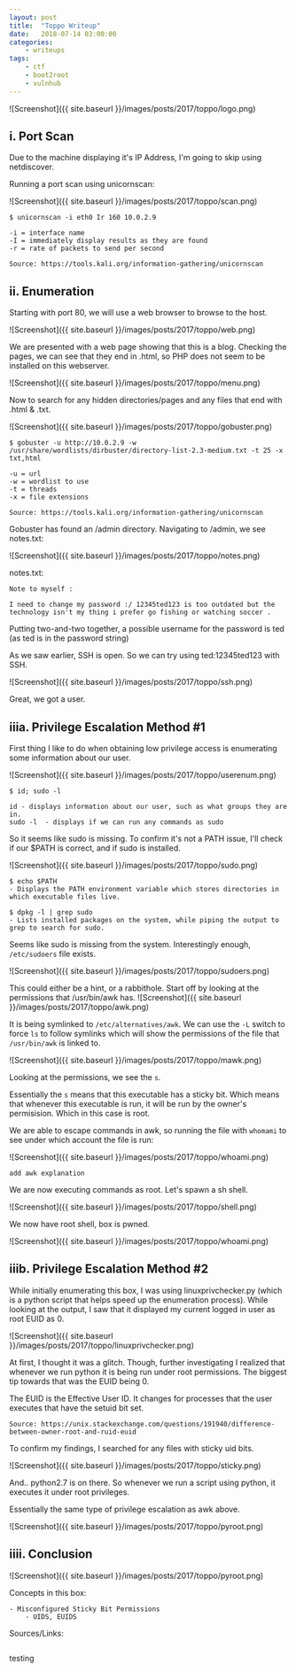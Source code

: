 ```yaml
---
layout: post
title:	"Toppo Writeup"
date:	2018-07-14 03:00:00
categories:
    - writeups
tags:
    - ctf
    - boot2root
    - vulnhub
---
```


![Screenshot]({{ site.baseurl }}/images/posts/2017/toppo/logo.png)

## i. Port Scan

Due to the machine displaying it's IP Address, I'm going to skip using netdiscover.

Running a port scan using unicornscan:

![Screenshot]({{ site.baseurl }}/images/posts/2017/toppo/scan.png)

~~~
$ unicornscan -i eth0 Ir 160 10.0.2.9

-i = interface name
-I = immediately display results as they are found
-r = rate of packets to send per second

Source: https://tools.kali.org/information-gathering/unicornscan
~~~

## ii. Enumeration

Starting with port 80, we will use a web browser to browse to the host.

![Screenshot]({{ site.baseurl }}/images/posts/2017/toppo/web.png)

We are presented with a web page showing that this is a blog. Checking the pages, we can see that they end in .html, so PHP does not seem to be installed on this webserver.

![Screenshot]({{ site.baseurl }}/images/posts/2017/toppo/menu.png)

Now to search for any hidden directories/pages and any files that end with .html & .txt.

![Screenshot]({{ site.baseurl }}/images/posts/2017/toppo/gobuster.png)

~~~
$ gobuster -u http://10.0.2.9 -w /usr/share/wordlists/dirbuster/directory-list-2.3-medium.txt -t 25 -x txt,html

-u = url
-w = wordlist to use
-t = threads
-x = file extensions

Source: https://tools.kali.org/information-gathering/unicornscan
~~~

Gobuster has found an /admin directory. Navigating to /admin, we see notes.txt:

![Screenshot]({{ site.baseurl }}/images/posts/2017/toppo/notes.png)

notes.txt:
~~~
Note to myself : 

I need to change my password :/ 12345ted123 is too outdated but the technology isn't my thing i prefer go fishing or watching soccer .
~~~

Putting two-and-two together, a possible username for the password is ted (as ted is in the password string)

As we saw earlier, SSH is open. So we can try using ted:12345ted123 with SSH.

![Screenshot]({{ site.baseurl }}/images/posts/2017/toppo/ssh.png)

Great, we got a user.

## iiia. Privilege Escalation Method #1

First thing I like to do when obtaining low privilege access is enumerating some information about our user.

![Screenshot]({{ site.baseurl }}/images/posts/2017/toppo/userenum.png)

~~~
$ id; sudo -l

id - displays information about our user, such as what groups they are in.
sudo -l  - displays if we can run any commands as sudo
~~~

So it seems like sudo is missing. To confirm it's not a PATH issue, I'll check if our $PATH is correct, and if sudo is installed.

![Screenshot]({{ site.baseurl }}/images/posts/2017/toppo/sudo.png)

~~~
$ echo $PATH
- Displays the PATH environment variable which stores directories in which executable files live.

$ dpkg -l | grep sudo
- Lists installed packages on the system, while piping the output to grep to search for sudo.
~~~

Seems like sudo is missing from the system. Interestingly enough, `/etc/sudoers` file exists.

![Screenshot]({{ site.baseurl }}/images/posts/2017/toppo/sudoers.png)

This could either be a hint, or a rabbithole. Start off by looking at the permissions that /usr/bin/awk has.
![Screenshot]({{ site.baseurl }}/images/posts/2017/toppo/awk.png)

It is being symlinked to `/etc/alternatives/awk`. We can use the `-L` switch to force `ls` to follow symlinks which will show the permissions of the file that `/usr/bin/awk` is linked to.

![Screenshot]({{ site.baseurl }}/images/posts/2017/toppo/mawk.png)

Looking at the permissions, we see the `s`.

Essentially the `s` means that this executable has a sticky bit. Which means that whenever this executable is run, it will be run by the owner's permisision. Which in this case is root.

We are able to escape commands in awk, so running the file with `whomami` to see under which account the file is run:

![Screenshot]({{ site.baseurl }}/images/posts/2017/toppo/whoami.png)

~~~
add awk explanation
~~~

We are now executing commands as root. Let's spawn a sh shell.

![Screenshot]({{ site.baseurl }}/images/posts/2017/toppo/shell.png)

We now have root shell, box is pwned.

![Screenshot]({{ site.baseurl }}/images/posts/2017/toppo/whoami.png)

## iiib. Privilege Escalation Method #2

While initially enumerating this box, I was using linuxprivchecker.py (which is a python script that helps speed up the enumeration process). While looking at the output, I saw that it displayed my current logged in user as root EUID as 0.

![Screenshot]({{ site.baseurl }}/images/posts/2017/toppo/linuxprivchecker.png)

At first, I thought it was a glitch. Though, further investigating I realized that whenever we run python it is being run under root permissions. The biggest tip towards that was the EUID being 0.

The EUID is the Effective User ID. It changes for processes that the user executes that have the setuid bit set. 
```
Source: https://unix.stackexchange.com/questions/191940/difference-between-owner-root-and-ruid-euid
```

To confirm my findings, I searched for any files with sticky uid bits.

![Screenshot]({{ site.baseurl }}/images/posts/2017/toppo/sticky.png)

And.. python2.7 is on there. So whenever we run a script using python, it executes it under root privileges.

Essentially the same type of privilege escalation as awk above.

![Screenshot]({{ site.baseurl }}/images/posts/2017/toppo/pyroot.png)

## iiii. Conclusion
![Screenshot]({{ site.baseurl }}/images/posts/2017/toppo/pyroot.png)

Concepts in this box:
~~~
- Misconfigured Sticky Bit Permissions
	- UIDS, EUIDS
~~~ 

Sources/Links:

~~~ testing ~~~ 

~~~
testing
~~~



~~~
[0]: https://tools.kali.org/information-gathering/unicornscan
[1]: https://www.thegeekdiary.com/what-is-suid-sgid-and-sticky-bit/
[2]: https://unix.stackexchange.com/questions/191940/difference-between-owner-root-and-ruid-euid
~~~


